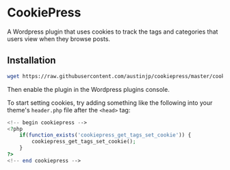 # CookiePress

A Wordpress plugin that uses cookies to track the tags and categories that users view when they browse posts.

## Installation

```bash
wget https://raw.githubusercontent.com/austinjp/cookiepress/master/cookiepress.php -O- > /path/to/wordpress/wp-content/plugins
```

Then enable the plugin in the Wordpress plugins console.

To start setting cookies, try adding something like the following into your theme's `header.php` file after the `<head>` tag:

```php
<!-- begin cookiepress -->
<?php
    if(function_exists('cookiepress_get_tags_set_cookie')) {
        cookiepress_get_tags_set_cookie();
    }
?>
<!-- end cookiepress -->

```